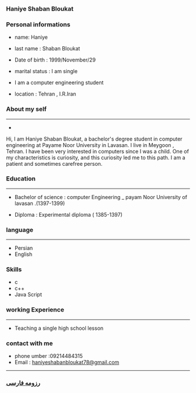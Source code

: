
### Haniye Shaban Bloukat


### Personal informations


+ name: Haniye
+ last name : Shaban Bloukat
+ Date of birth : 1999/November/29
+  marital status : I am single
+ I am a computer engineering student


+ location : Tehran , I.R.Iran 


 
### About my self

---
+ 
Hi, I am Haniye Shaban Bloukat, a bachelor's degree student in computer engineering at Payame Noor University in Lavasan. I live in Meygoon , Tehran. I have been very interested in computers since I was a child. One of my characteristics is curiosity, and this curiosity led me to this path. I am a patient and sometimes carefree person.
 


### Education

---
+ Bachelor of science : computer Engineering
_ payam Noor University of lavasan .(1397-1399)

+ Diploma : Experimental diploma ( 1385-1397)

### language

---
+ Persian
+ English 


### Skills

+ c
+ c++ 
+ Java Script



### working Experience

---
+ Teaching a single high school lesson 


### contact with me

+ phone umber :09214484315
+ Email : haniyeshabanbloukat78@gmail.com





--- 
### [رزومه فارسی](resume-fa.md)
